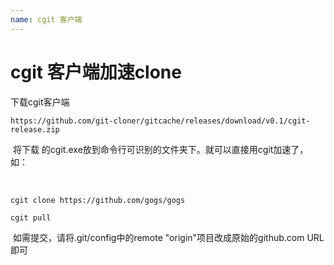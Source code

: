 ```yaml
---
name: cgit 客户端
---
```


# cgit 客户端加速clone

下载cgit客户端

```shell
https://github.com/git-cloner/gitcache/releases/download/v0.1/cgit-release.zip 
```

​	将下载 的cgit.exe放到命令行可识别的文件夹下。就可以直接用cgit加速了，如：

​	

```shell
cgit clone https://github.com/gogs/gogs

cgit pull
```

​	如需提交，请将.git/config中的remote "origin"项目改成原始的github.com URL即可